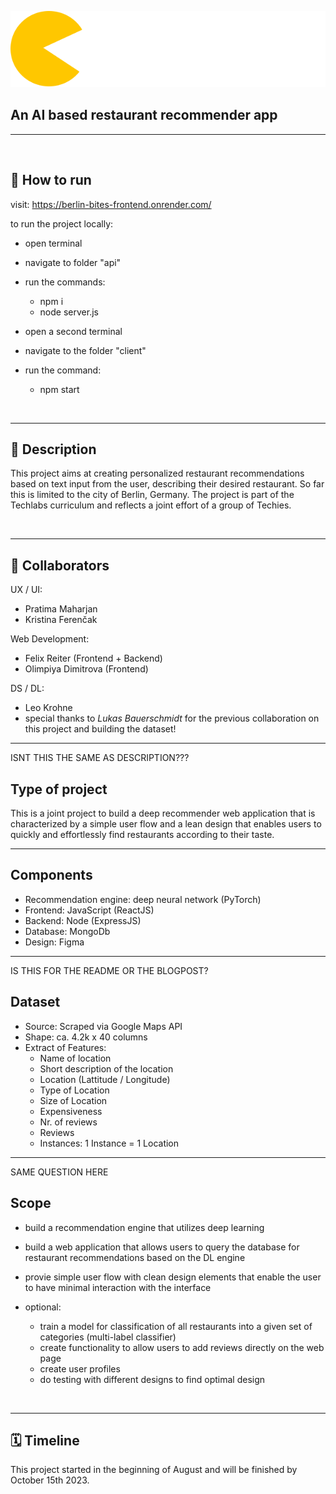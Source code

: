 ![Berlin Bites Logo](./client/src/logo/logo-simple-text-very-small-white.svg)

## An AI based restaurant recommender app
----

<br>

## 💾 How to run

visit: https://berlin-bites-frontend.onrender.com/


to run the project locally:
- open terminal
- navigate to folder "api"
- run the commands:
  - npm i
  - node server.js

- open a second terminal
- navigate to the folder "client"
- run the command:
  - npm start

<br>

-------
## 📒 Description
This project aims at creating personalized restaurant recommendations based on text input from the user, describing their desired restaurant. So far this is limited to the city of Berlin, Germany. The project is part of the Techlabs curriculum and reflects a joint effort of a group of Techies.

<br>

-----
## 🐸 Collaborators
UX / UI:
- Pratima Maharjan
- Kristina Ferenčak

Web Development:
- Felix Reiter (Frontend + Backend)
- Olimpiya Dimitrova (Frontend)

DS / DL:
- Leo Krohne
- special thanks to *Lukas Bauerschmidt* for the previous collaboration on this project and building the dataset!


----

ISNT THIS THE SAME AS DESCRIPTION???

## Type of project
This is a joint project to build a deep recommender web application that is characterized by a simple user flow and a lean design that enables users to quickly and effortlessly find restaurants according to their taste.

-----

## Components
- Recommendation engine: deep neural network (PyTorch)
- Frontend: JavaScript (ReactJS)
- Backend: Node (ExpressJS)
- Database: MongoDb
- Design: Figma

------

IS THIS FOR THE README OR THE BLOGPOST?

## Dataset
- Source: Scraped via Google Maps API
- Shape: ca. 4.2k x 40 columns
- Extract of Features:
    - Name of location
    - Short description of the location
    - Location (Lattitude / Longitude)
    - Type of Location
    - Size of Location
    - Expensiveness
    - Nr. of reviews
    - Reviews
    - Instances: 1 Instance = 1 Location

----- 

SAME QUESTION HERE

## Scope
- build a recommendation engine that utilizes deep learning
- build a web application that allows users to query the database for restaurant recommendations based on the DL engine
- provie simple user flow with clean design elements that enable the user to have minimal interaction with the interface

- optional:
    - train a model for classification of all restaurants into a given set of categories (multi-label classifier)
    - create functionality to allow users to add reviews directly on the web page
    - create user profiles
    - do testing with different designs to find optimal design

<br>

----------

## 🗓 Timeline
This project started in the beginning of August and will be finished by October 15th 2023. 
